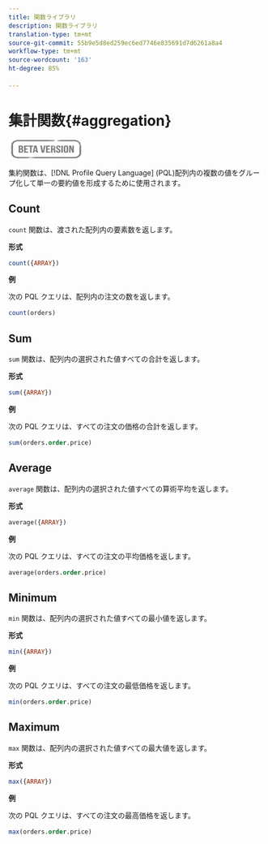 ```yaml
---
title: 関数ライブラリ
description: 関数ライブラリ
translation-type: tm+mt
source-git-commit: 55b9e5d8ed259ec6ed7746e835691d7d6261a8a4
workflow-type: tm+mt
source-wordcount: '163'
ht-degree: 85%

---
```


# 集計関数{#aggregation}

![](../../assets/do-not-localize/badge.png)

集約関数は、[!DNL Profile Query Language] (PQL)配列内の複数の値をグループ化して単一の要約値を形成するために使用されます。

## Count

`count` 関数は、渡された配列内の要素数を返します。

**形式**

```sql
count({ARRAY})
```

**例**

次の PQL クエリは、配列内の注文の数を返します。

```sql
count(orders)
```

## Sum

`sum` 関数は、配列内の選択された値すべての合計を返します。

**形式**

```sql
sum({ARRAY})
```

**例**

次の PQL クエリは、すべての注文の価格の合計を返します。

```sql
sum(orders.order.price)
```

## Average

`average` 関数は、配列内の選択された値すべての算術平均を返します。

**形式**

```sql
average({ARRAY})
```

**例**

次の PQL クエリは、すべての注文の平均価格を返します。

```sql
average(orders.order.price)
```

## Minimum

`min` 関数は、配列内の選択された値すべての最小値を返します。

**形式**

```sql
min({ARRAY})
```

**例**

次の PQL クエリは、すべての注文の最低価格を返します。

```sql
min(orders.order.price)
```

## Maximum

`max` 関数は、配列内の選択された値すべての最大値を返します。

**形式**

```sql
max({ARRAY})
```

**例**

次の PQL クエリは、すべての注文の最高価格を返します。

```sql
max(orders.order.price)
```
